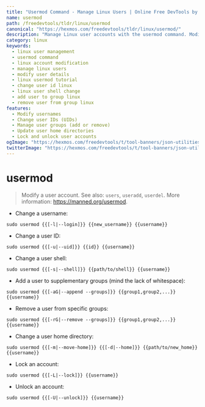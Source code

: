 ```yaml
---
title: "Usermod Command - Manage Linux Users | Online Free DevTools by Hexmos"
name: usermod
path: /freedevtools/tldr/linux/usermod
canonical: "https://hexmos.com/freedevtools/tldr/linux/usermod/"
description: "Manage Linux user accounts with the usermod command. Modify usernames, UIDs, groups, home directories, and account status. Free online tool, no registration required."
category: linux
keywords:
  - linux user management
  - usermod command
  - linux account modification
  - manage linux users
  - modify user details
  - linux usermod tutorial
  - change user id linux
  - linux user shell change
  - add user to group linux
  - remove user from group linux
features:
  - Modify usernames
  - Change user IDs (UIDs)
  - Manage user groups (add or remove)
  - Update user home directories
  - Lock and unlock user accounts
ogImage: "https://hexmos.com/freedevtools/t/tool-banners/json-utilities-banner.png"
twitterImage: "https://hexmos.com/freedevtools/t/tool-banners/json-utilities-banner.png"
---
```


# usermod

> Modify a user account.
> See also: `users`, `useradd`, `userdel`.
> More information: <https://manned.org/usermod>.

- Change a username:

`sudo usermod {{[-l|--login]}} {{new_username}} {{username}}`

- Change a user ID:

`sudo usermod {{[-u|--uid]}} {{id}} {{username}}`

- Change a user shell:

`sudo usermod {{[-s|--shell]}} {{path/to/shell}} {{username}}`

- Add a user to supplementary groups (mind the lack of whitespace):

`sudo usermod {{[-aG|--append --groups]}} {{group1,group2,...}} {{username}}`

- Remove a user from specific groups:

`sudo usermod {{[-rG|--remove --groups]}} {{group1,group2,...}} {{username}}`

- Change a user home directory:

`sudo usermod {{[-m|--move-home]}} {{[-d|--home]}} {{path/to/new_home}} {{username}}`

- Lock an account:

`sudo usermod {{[-L|--lock]}} {{username}}`

- Unlock an account:

`sudo usermod {{[-U|--unlock]}} {{username}}`
